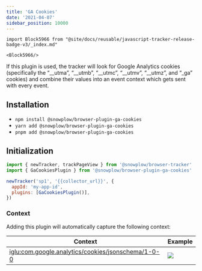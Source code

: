 ```yaml
---
title: 'GA Cookies'
date: '2021-04-07'
sidebar_position: 10000
---
```


```mdx-code-block
import Block5966 from "@site/docs/reusable/javascript-tracker-release-badge-v3/_index.md"

<Block5966/>
```

If this plugin is used, the tracker will look for Google Analytics cookies (specifically the “\_\_utma”, “\_\_utmb”, “\_\_utmc”, “\_\_utmv”, “\_\_utmz”, and “\_ga” cookies) and combine their values into an event context which gets sent with every event.

## Installation

- `npm install @snowplow/browser-plugin-ga-cookies`
- `yarn add @snowplow/browser-plugin-ga-cookies`
- `pnpm add @snowplow/browser-plugin-ga-cookies`

## Initialization

```javascript
import { newTracker, trackPageView } from '@snowplow/browser-tracker'
import { GaCookiesPlugin } from '@snowplow/browser-plugin-ga-cookies'

newTracker('sp1', '{{collector_url}}', {
  appId: 'my-app-id',
  plugins: [GaCookiesPlugin()],
})
```

### Context

Adding this plugin will automatically capture the following context:

| Context                                                                                                                                                          | Example                                           |
| ---------------------------------------------------------------------------------------------------------------------------------------------------------------- | ------------------------------------------------- |
| [iglu:com.google.analytics/cookies/jsonschema/1-0-0](https://github.com/snowplow/iglu-central/blob/master/schemas/com.google.analytics/cookies/jsonschema/1-0-0) | ![](images/Screenshot-2021-03-30-at-22.12.03.png) |
